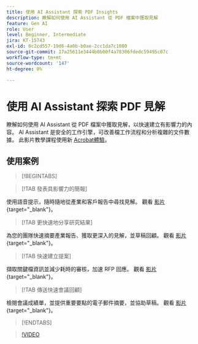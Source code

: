 ```yaml
---
title: 使用 AI Assistant 探索 PDF Insights
description: 瞭解如何使用 AI Assistant 從 PDF 檔案中獲取見解
feature: Gen AI
role: User
level: Beginner, Intermediate
jira: KT-15743
exl-id: 0c2cd557-19d6-4a0b-b0ae-2cc1da7c1080
source-git-commit: 17a25611e3444b0b00f4a78306fdedc59495c07c
workflow-type: tm+mt
source-wordcount: '147'
ht-degree: 0%

---
```


# 使用 AI Assistant 探索 PDF 見解

瞭解如何使用 AI Assistant 從 PDF 檔案中獲取見解，以快速建立有影響力的內容。 AI Assistant 是安全的工作引擎，可改善檔工作流程和分析複雜的文件數據。 此影片教學課程使用新 [Acrobat體驗](new-workspace.md)。

## 使用案例

>[!BEGINTABS]

>[!TAB 發表具影響力的簡報]

使用語音提示，隨時隨地從產業和客戶報告中尋找見解。 觀看 [影片](https://video.tv.adobe.com/v/3428811?quality=12&learn=on&hidetitle=true){target="_blank"}。

>[!TAB 更快速地分享研究結果]

為您的團隊快速摘要產業報告、獲取更深入的見解，並草稿回顧。 觀看 [影片](https://video.tv.adobe.com/v/3427286?quality=12&learn=on&hidetitle=true){target="_blank"}。

>[!TAB 快速建立提案]

擷取關鍵檔資訊並減少耗時的審核，加速 RFP 回應。 觀看 [影片](https://video.tv.adobe.com/v/3428639?quality=12&learn=on&hidetitle=true){target="_blank"}。

>[!TAB 傳送快速會議回顧]

檢閱會議成績單，並提供重要要點的電子郵件摘要，並協助草稿。 觀看 [影片](https://video.tv.adobe.com/v/3427292?quality=12&learn=on&hidetitle=true){target="_blank"}。

>[!ENDTABS]

>[!VIDEO](https://video.tv.adobe.com/v/3445833?enablevpops&quality=12&learn=on&hidetitle=true&captions=chi_hant)
